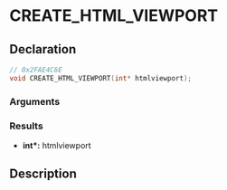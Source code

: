 # CREATE_HTML_VIEWPORT

## Declaration
```cpp
// 0x2FAE4C6E
void CREATE_HTML_VIEWPORT(int* htmlviewport);
```

### Arguments

### Results
- **int\*:** htmlviewport

## Description
